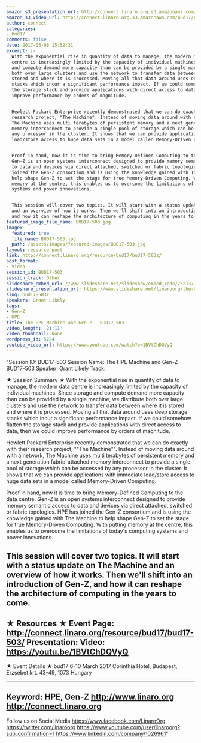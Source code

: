 ```yaml
---
amazon_s3_presentation_url: http://connect.linaro.org.s3.amazonaws.com/bud17/Presentations/BUD17-503%20The%20HPE%20Machine%20and%20Gen%20Z.pdf
amazon_s3_video_url: http://connect.linaro.org.s3.amazonaws.com/bud17/Videos/Friday/BUD17-503%20The%20HPE%20Machine%20and%20Gen-Z.mp4
author: connect
categories:
- bud17
comments: false
date: 2017-03-08 15:52:31
excerpt: |-
  With the exponential rise in quantity of data to manage, the modern data
  centre is increasingly limited by the capacity of individual machines. Since storage
  and compute demand more capacity than can be provided by a single machine, we distribute
  both over large clusters and use the network to transfer data between where it is
  stored and where it is processed. Moving all that data around uses deep storage
  stacks which incur a significant performance impact. If we could somehow flatten
  the storage stack and provide applications with direct access to data, then we could
  improve performance by orders of magnitude.


  Hewlett Packard Enterprise recently demonstrated that we can do exactly with their
  research project, "The Machine". Instead of moving data around with a network,
  The Machine uses multi terabytes of persistent memory and a next generation fabric-attached
  memory interconnect to provide a single pool of storage which can be accessed by
  any processor in the cluster. It shows that we can provide applications with immediate
  load/store access to huge data sets in a model called Memory-Driven Computing.


  Proof in hand, now it is time to bring Memory-Defined Computing to the data centre.
  Gen-Z is an open systems interconnect designed to provide memory semantic access
  to data and devices via direct attached, switched or fabric topologies. HPE has
  joined the Gen-Z consortium and is using the knowledge gained with The Machine to
  help shape Gen-Z to set the stage for true Memory-Driven Computing. With putting
  memory at the centre, this enables us to overcome the limitations of today's computing
  systems and power innovations.


  This session will cover two topics. It will start with a status update on The Machine
  and an overview of how it works. Then we'll shift into an introduction of Gen-Z,
  and how it can reshape the architecture of computing in the years to come.
featured_image_file_name: BUD17-503.jpg
image:
  featured: true
  file_name: BUD17-503.jpg
  path: /assets/images/featured-images/BUD17-503.jpg
layout: resource-post
link: http://connect.linaro.org/resource/bud17/bud17-503z/
post_format:
- Video
session_id: BUD17-503
session_track: Other
slideshare_embed_url: //www.slideshare.net/slideshow/embed_code/73213778
slideshare_presentation_url: https://www.slideshare.net/linaroorg/the-hpe-machine-and-genz-bud17503
slug: bud17-503z
speakers: Grant Likely
tags:
- Gen-Z
- HPE
title: The HPE Machine and Gen-Z - BUD17-503
video_length: '21:11'
video_thumbnail: None
wordpress_id: 5224
youtube_video_url: https://www.youtube.com/watch?v=1BVtChDQVyQ
---
```


"Session ID: BUD17-503
Session Name: The HPE Machine and Gen-Z - BUD17-503
Speaker: 
Grant Likely
Track: 


★ Session Summary ★
With the exponential rise in quantity of data to manage, the modern data centre is increasingly limited by the capacity of individual machines. Since storage and compute demand more capacity than can be provided by a single machine, we distribute both over large clusters and use the network to transfer data between where it is stored and where it is processed. Moving all that data around uses deep storage stacks which incur a significant performance impact. If we could somehow flatten the storage stack and provide applications with direct access to data, then we could improve performance by orders of magnitude.

Hewlett Packard Enterprise recently demonstrated that we can do exactly with their research project, ""The Machine"". Instead of moving data around with a network, The Machine uses multi terabytes of persistent memory and a next generation fabric-attached memory interconnect to provide a single pool of storage which can be accessed by any processor in the cluster. It shows that we can provide applications with immediate load/store access to huge data sets in a model called Memory-Driven Computing.

Proof in hand, now it is time to bring Memory-Defined Computing to the data centre. Gen-Z is an open systems interconnect designed to provide memory semantic access to data and devices via direct attached, switched or fabric topologies. HPE has joined the Gen-Z consortium and is using the knowledge gained with The Machine to help shape Gen-Z to set the stage for true Memory-Driven Computing. With putting memory at the centre, this enables us to overcome the limitations of today's computing systems and power innovations.

This session will cover two topics. It will start with a status update on The Machine and an overview of how it works. Then we'll shift into an introduction of Gen-Z, and how it can reshape the architecture of computing in the years to come.
---------------------------------------------------
★ Resources ★
Event Page: http://connect.linaro.org/resource/bud17/bud17-503/
Presentation: 
Video: https://youtu.be/1BVtChDQVyQ
 ---------------------------------------------------

★ Event Details ★
bud17
6-10 March 2017
Corinthia Hotel, Budapest,
Erzsébet krt. 43-49,
1073 Hungary

---------------------------------------------------
Keyword: HPE, Gen-Z
http://www.linaro.org
http://connect.linaro.org
---------------------------------------------------
Follow us on Social Media
https://www.facebook.com/LinaroOrg
https://twitter.com/linaroorg
https://www.youtube.com/user/linaroorg?sub_confirmation=1
https://www.linkedin.com/company/1026961"